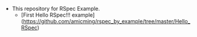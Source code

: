 - This repository for RSpec Example.
  - [First Hello RSpec!!! example] (https://github.com/amicming/rspec_by_example/tree/master/Hello_RSpec)
